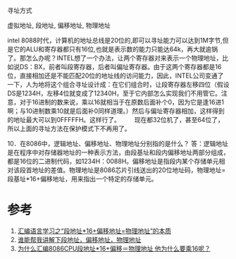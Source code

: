 寻址方式

虚拟地址, 段地址, 偏移地址, 物理地址

intel 8088时代，计算机的地址总线是20位的,即可以寻址能力可以达到1M字节,但是它的ALU和寄存器都只有16位,也就是表示数的能力只能达64k，再大就逾锅了。那怎么办呢？INTEL想了一个办法，让两个寄存器对来表示一个物理地址，比如说DS：BX，前者叫段寄存器，后者叫偏址寄存器。由于这两个寄存器都是16位，直接相加还是不能匹配20位的地址线的访问能力，因此，INTEL公司变通了一下，人为地将这个组合寻址设计成：在它们组合时，让段寄存器左移四位（假设DS是1234H，左移4位就变成了12340H，至于它内部怎么实现我们不用管它。注意，对于16进制的数来说，乘以16就相当于在原数后面补个0，因为它是逢16进1啊；与10进制数乘10就是后面补0同样道理。）然后与偏址寄存器相加，这样得到的地址最大可以到0FFFFFH。这样行了。
　　现在都32位机了，甚至64位了，所以上面的寻址方法在保护模式下不再用了。

10．在8086中，逻辑地址、偏移地址、物理地址分别指的是什么？
答：逻辑地址是在程序中对存储器地址的一种表示方法，由段基址和段内偏移地址两部分组成，都是16位的二进制代码，如1234H：0088H。偏移地址是指段内某个存储单元相对该段首地址的差值。物理地址是8086芯片引线送出的20位地址码，物理地址=段基址*16+偏移地址，用来指出一个特定的存储单元。

# 参考

1. [汇编语言学习之“段地址*16+偏移地址=物理地址”的本质](http://www.cnblogs.com/jiqing9006/archive/2013/03/25/2980950.html)
2. [谁能帮我讲解下段地址，偏移地址，物理地址](http://bbs.vc52.cn/forum.php?mod=viewthread&tid=157754)
3. [为什么汇编8086CPU段地址*16+偏移＝物理地址 他为什么要乘16呢？](http://bbs.csdn.net/topics/380202112)
